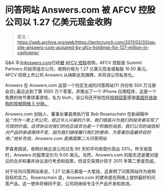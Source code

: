 # 问答网站 Answers.com 被 AFCV 控股公司以 1.27 亿美元现金收购

> 原文：<https://web.archive.org/web/https://techcrunch.com/2011/02/03/qa-site-answers-com-acquired-by-afcv-holdings-for-127-million-in-cash/amp/>

<amp-img src="//web.archive.org/web/20230314153911im_/https://tctechcrunch.files.wordpress.com/2011/02/answers.png" class="shot2 amp-wp-unknown-size amp-wp-unknown-width amp-wp-unknown-height amp-wp-enforced-sizes i-amphtml-layout-intrinsic i-amphtml-layout-size-defined" object-fit="contain" layout="intrinsic" i-amphtml-layout="intrinsic"><i-amphtml-sizer class="i-amphtml-sizer"></i-amphtml-sizer></amp-img>Q&A 平台[Answers.com](https://web.archive.org/web/20230314153911/http://www.answers.com/)已经[被](https://web.archive.org/web/20230314153911/http://www.businesswire.com/news/home/20110203005621/en/Answers.com-Agrees-Acquired-127-Million-Cash-10.50) [AFCV 控股](https://web.archive.org/web/20230314153911/http://www.summitpartners.com/investments/AFCV-Holdings.aspx)收购，AFCV 控股是 Summit Partners 的投资组合公司，收购价格为 1.27 亿美元现金或每股 10.50 美元。AFCV 将把上市公司 Answers 从纳斯达克摘牌，并将该公司私有化。

Answers 在 Answers.com 运营一个社区生成的问答网站(11 月份有 550 万注册会员),最近达到了第 1000 万个答案，并推出了一个 iPhone 应用程序，这是一个免费的快节奏琐事游戏，名为 blufr。该公司还开始包括[视频回答](https://web.archive.org/web/20230314153911/https://techcrunch.com/2010/07/28/video-answers-5min/)感谢[美国在线收购的视频网络 5 分钟。](https://web.archive.org/web/20230314153911/https://techcrunch.com/2010/09/28/aol-5min/)

Answers.com 创始人、董事长兼首席执行官 Bob Rosenschein 在新闻稿中说:*“作为一家上市公司，经过令人兴奋的六年，我们很高兴为我们的投资者实现了可观的价值。这项协议对我们的社区成员也是一个积极的消息。我们公司的诚信和对产品的承诺保持不变，因为我们继续履行我们的使命，为答案创造最终目的地。”他补充说，Answers.com 是美国第二大问答网站*

罗森舍因说，收购价格比该公司过去 90 天的平均收盘价高出 33%。昨天收盘时，Answers 的股票定价为 9.00 美元。当然，Answers.com 的股东还是要对提议的合并和兼并协议进行考虑和投票。但该交易预计将于 2011 年第二季度完成。

对于任何问答网站来说，1.27 亿美元都是一大笔钱，这表明了问答网站作为收购目标的实力。Rosenschein 说，Answers.com 的使命是在网络上提供最好的问答产品，这一使命将保持不变，公司将继续专注于产品开发和改进。

<amp-analytics data-credentials="include" class="i-amphtml-layout-fixed i-amphtml-layout-size-defined" i-amphtml-layout="fixed"></amp-analytics>